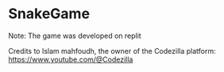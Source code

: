 # SnakeGame

Note: The game was developed on replit

Credits to Islam mahfoudh, the owner of the Codezilla platform: https://www.youtube.com/@Codezilla

